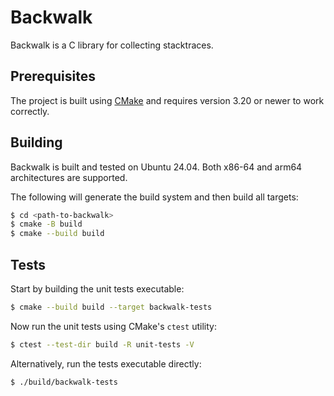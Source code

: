 # Backwalk
Backwalk is a C library for collecting stacktraces.

## Prerequisites
The project is built using [CMake](https://cmake.org/) and requires version 3.20 or newer to work correctly.

## Building
Backwalk is built and tested on Ubuntu 24.04. Both x86-64 and arm64
architectures are supported.

The following will generate the build system and then build all targets:
```bash
$ cd <path-to-backwalk>
$ cmake -B build
$ cmake --build build
```

## Tests
Start by building the unit tests executable:
```bash
$ cmake --build build --target backwalk-tests
```

Now run the unit tests using CMake's `ctest` utility:
```bash
$ ctest --test-dir build -R unit-tests -V
```

Alternatively, run the tests executable directly:
```bash
$ ./build/backwalk-tests
```

